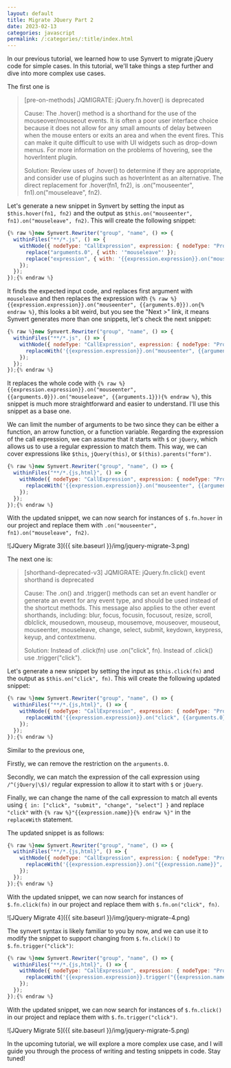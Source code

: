 ```yaml
---
layout: default
title: Migrate JQuery Part 2
date: 2023-02-13
categories: javascript
permalink: /:categories/:title/index.html
---
```


In our previous tutorial, we learned how to use Synvert to migrate jQuery code for simple cases. In this tutorial, we'll take things a step further and dive into more complex use cases.

The first one is

> [pre-on-methods] JQMIGRATE: jQuery.fn.hover() is deprecated
>
> Cause: The .hover() method is a shorthand for the use of the mouseover/mouseout events. It is often a poor user interface choice because it does not allow for any small amounts of delay between when the mouse enters or exits an area and when the event fires. This can make it quite difficult to use with UI widgets such as drop-down menus. For more information on the problems of hovering, see the hoverIntent plugin.
>
> Solution: Review uses of .hover() to determine if they are appropriate, and consider use of plugins such as hoverIntent as an alternative. The direct replacement for .hover(fn1, fn2), is .on("mouseenter", fn1).on("mouseleave", fn2).

Let's generate a new snippet in Synvert by setting the input as `$this.hover(fn1, fn2)` and the output as `$this.on("mouseenter", fn1).on("mouseleave", fn2)`. This will create the following snippet:

```javascript
{% raw %}new Synvert.Rewriter("group", "name", () => {
  withinFiles("**/*.js", () => {
    withNode({ nodeType: "CallExpression", expression: { nodeType: "PropertyAccessExpression", expression: "$this", name: "hover" }, arguments: { 0: "fn1", 1: "fn2", length: 2 } }, () => {
      replace("arguments.0", { with: '"mouseleave"' });
      replace("expression", { with: '{{expression.expression}}.on("mouseenter", {{arguments.0}}).on' });
    });
  });
});{% endraw %}
```

It finds the expected input code, and replaces first argument with `mouseleave` and then replaces the expression with `{% raw %}{{expression.expression}}.on("mouseenter", {{arguments.0}}).on{% endraw %}`, this looks a bit weird, but you see the "Next >" link, it means Synvert generates more than one snippets, let's check the next snippet:

```javascript
{% raw %}new Synvert.Rewriter("group", "name", () => {
  withinFiles("**/*.js", () => {
    withNode({ nodeType: "CallExpression", expression: { nodeType: "PropertyAccessExpression", expression: "$this", name: "hover" }, arguments: { 0: "fn1", 1: "fn2", length: 2 } }, () => {
      replaceWith('{{expression.expression}}.on("mouseenter", {{arguments.0}}).on("mouseleave", {{arguments.1}})');
    });
  });
});{% endraw %}
```

It replaces the whole code with `{% raw %}{{expression.expression}}.on("mouseenter", {{arguments.0}}).on("mouseleave", {{arguments.1}}){% endraw %}`, this snippet is much more straightforward and easier to understand. I'll use this snippet as a base one.

We can limit the number of arguments to be two since they can be either a function, an arrow function, or a function variable. Regarding the expression of the call expression, we can assume that it starts with `$` or `jQuery`, which allows us to use a regular expression to match them. This way, we can cover expressions like `$this`, `jQuery(this)`, or `$(this).parents("form")`.

```javascript
{% raw %}new Synvert.Rewriter("group", "name", () => {
  withinFiles("**/*.{js,html}", () => {
    withNode({ nodeType: "CallExpression", expression: { nodeType: "PropertyAccessExpression", expression: /^(jQuery|\$)/, name: "hover" }, arguments: { length: 2 } }, () => {
      replaceWith('{{expression.expression}}.on("mouseenter", {{arguments.0}}).on("mouseleave", {{arguments.1}})');
    });
  });
});{% endraw %}
```

With the updated snippet, we can now search for instances of `$.fn.hover` in our project and replace them with `.on("mouseenter", fn1).on("mouseleave", fn2)`.

![JQuery Migrate 3]({{ site.baseurl }}/img/jquery-migrate-3.png)

The next one is:

> [shorthand-deprecated-v3] JQMIGRATE: jQuery.fn.click() event shorthand is deprecated
>
> Cause: The .on() and .trigger() methods can set an event handler or generate an event for any event type, and should be used instead of the shortcut methods. This message also applies to the other event shorthands, including: blur, focus, focusin, focusout, resize, scroll, dblclick, mousedown, mouseup, mousemove, mouseover, mouseout, mouseenter, mouseleave, change, select, submit, keydown, keypress, keyup, and contextmenu.
>
> Solution: Instead of .click(fn) use .on("click", fn). Instead of .click() use .trigger("click").

Let's generate a new snippet by setting the input as `$this.click(fn)` and the output as `$this.on("click", fn)`. This will create the following updated snippet:

```javascript
{% raw %}new Synvert.Rewriter("group", "name", () => {
  withinFiles("**/*.{js,html}", () => {
    withNode({ nodeType: "CallExpression", expression: { nodeType: "PropertyAccessExpression", expression: "$this", name: "click" }, arguments: { 0: "fn", length: 1 } }, () => {
      replaceWith('{{expression.expression}}.on("click", {{arguments.0}})');
    });
  });
});{% endraw %}
```

Similar to the previous one,

Firstly, we can remove the restriction on the `arguments.0`.

Secondly, we can match the expression of the call expression using `/^(jQuery|\$)/` regular expression to allow it to start with `$` or `jQuery`.

Finally, we can change the name of the call expression to match all events using `{ in: ["click", "submit", "change", "select"] }` and replace `"click"` with `{% raw %}"{{expression.name}}{% endraw %}"` in the `replaceWith` statement.

The updated snippet is as follows:

```javascript
{% raw %}new Synvert.Rewriter("group", "name", () => {
  withinFiles("**/*.{js,html}", () => {
    withNode({ nodeType: "CallExpression", expression: { nodeType: "PropertyAccessExpression", expression: /^(jQuery|\$)/, name: { in: ["click", "submit", "change", "select"] } }, arguments: { length: 1 } }, () => {
      replaceWith('{{expression.expression}}.on("{{expression.name}}", {{arguments.0}})');
    });
  });
});{% endraw %}
```

With the updated snippet, we can now search for instances of `$.fn.click(fn)` in our project and replace them with `$.fn.on("click", fn)`.

![JQuery Migrate 4]({{ site.baseurl }}/img/jquery-migrate-4.png)

The synvert syntax is likely familiar to you by now, and we can use it to modify the snippet to support changing from `$.fn.click()` to `$.fn.trigger("click")`:

```javascript
{% raw %}new Synvert.Rewriter("group", "name", () => {
  withinFiles("**/*.{js,html}", () => {
    withNode({ nodeType: "CallExpression", expression: { nodeType: "PropertyAccessExpression", expression: /^(jQuery|\$)/, name: { in: ["click", "submit"] } }, arguments: { length: 0 } }, () => {
      replaceWith('{{expression.expression}}.trigger("{{expression.name}}")');
    });
  });
});{% endraw %}
```

With the updated snippet, we can now search for instances of `$.fn.click()` in our project and replace them with `$.fn.trigger("click")`.

![JQuery Migrate 5]({{ site.baseurl }}/img/jquery-migrate-5.png)

In the upcoming tutorial, we will explore a more complex use case, and I will guide you through the process of writing and testing snippets in code. Stay tuned!
